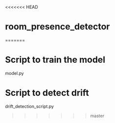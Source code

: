 <<<<<<< HEAD
# room_presence_detector
=======
# Script to train the model 
model.py
# Script to detect drift 
drift_detection_script.py
>>>>>>> master
